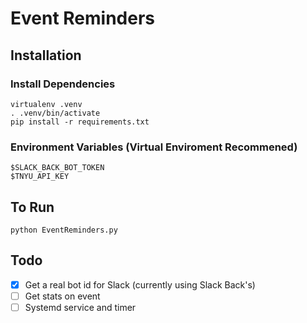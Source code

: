# Event Reminders

## Installation

### Install Dependencies
```
virtualenv .venv
. .venv/bin/activate
pip install -r requirements.txt
```

### Environment Variables (Virtual Enviroment Recommened)

```
$SLACK_BACK_BOT_TOKEN
$TNYU_API_KEY
```

## To Run

```
python EventReminders.py
```

## Todo

* [x] Get a real bot id for Slack (currently using Slack Back's)
* [ ] Get stats on event
* [ ] Systemd service and timer
